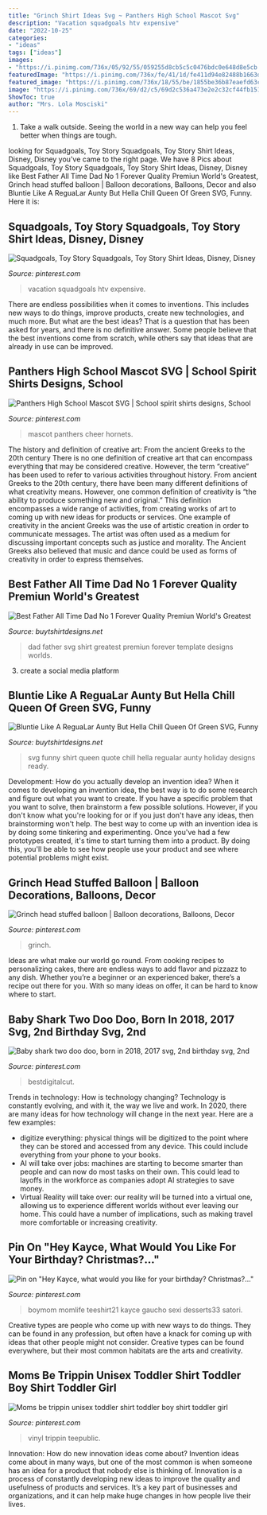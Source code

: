 ```yaml
---
title: "Grinch Shirt Ideas Svg ~ Panthers High School Mascot Svg"
description: "Vacation squadgoals htv expensive"
date: "2022-10-25"
categories:
- "ideas"
tags: ["ideas"]
images:
- "https://i.pinimg.com/736x/05/92/55/059255d8cb5c5c0476bdc0e648d8e5cb.jpg"
featuredImage: "https://i.pinimg.com/736x/fe/41/1d/fe411d94e82488b1663d58c73d4add4d.jpg"
featured_image: "https://i.pinimg.com/736x/18/55/be/1855be36b87eaefd63caace26900d9bd.jpg"
image: "https://i.pinimg.com/736x/69/d2/c5/69d2c536a473e2e2c32cf44fb151a5ab.jpg"
ShowToc: true
author: "Mrs. Lola Mosciski"
---
```



1. Take a walk outside. Seeing the world in a new way can help you feel better when things are tough.

	

		
looking for Squadgoals, Toy Story Squadgoals, Toy Story Shirt Ideas, Disney, Disney you've came to the right page. We have 8 Pics about Squadgoals, Toy Story Squadgoals, Toy Story Shirt Ideas, Disney, Disney like Best Father All Time Dad No 1 Forever Quality Premiun World&#039;s Greatest, Grinch head stuffed balloon | Balloon decorations, Balloons, Decor and also Bluntie Like A ReguaLar Aunty But Hella Chill Queen Of Green SVG, Funny. Here it is:
		
    
## Squadgoals, Toy Story Squadgoals, Toy Story Shirt Ideas, Disney, Disney

<img loading=lazy src="https://i.pinimg.com/736x/05/92/55/059255d8cb5c5c0476bdc0e648d8e5cb.jpg" onerror="this.onerror=null;this.src='https://tse1.mm.bing.net/th?id=OIP.7yhy-f8puIWsfAzRcXLS0QHaJ3&amp;pid=15.1';" alt="Squadgoals, Toy Story Squadgoals, Toy Story Shirt Ideas, Disney, Disney">

_Source: pinterest.com_

>vacation squadgoals htv expensive. 

	

There are endless possibilities when it comes to inventions. This includes new ways to do things, improve products, create new technologies, and much more. But what are the best ideas? That is a question that has been asked for years, and there is no definitive answer. Some people believe that the best inventions come from scratch, while others say that ideas that are already in use can be improved.

    
## Panthers High School Mascot SVG | School Spirit Shirts Designs, School

<img loading=lazy src="https://i.pinimg.com/736x/fe/41/1d/fe411d94e82488b1663d58c73d4add4d.jpg" onerror="this.onerror=null;this.src='https://tse2.mm.bing.net/th?id=OIP.JFwp5Stseh9N3IdIrqfRegHaHa&amp;pid=15.1';" alt="Panthers High School Mascot SVG | School spirit shirts designs, School">

_Source: pinterest.com_

>mascot panthers cheer hornets. 

	

The history and definition of creative art: From the ancient Greeks to the 20th century
There is no one definition of creative art that can encompass everything that may be considered creative. However, the term “creative” has been used to refer to various activities throughout history. From ancient Greeks to the 20th century, there have been many different definitions of what creativity means. However, one common definition of creativity is “the ability to produce something new and original.” This definition encompasses a wide range of activities, from creating works of art to coming up with new ideas for products or services.
One example of creativity in the ancient Greeks was the use of artistic creation in order to communicate messages. The artist was often used as a medium for discussing important concepts such as justice and morality. The Ancient Greeks also believed that music and dance could be used as forms of creativity in order to express themselves.

    
## Best Father All Time Dad No 1 Forever Quality Premiun World&#039;s Greatest

<img loading=lazy src="https://www.buytshirtdesigns.net/wp-content/uploads/2020/05/Best-Father-All-Time-Dad-No.jpg" onerror="this.onerror=null;this.src='https://tse1.mm.bing.net/th?id=OIP.cshAEwQNTjmG3wpN789TCgHaHa&amp;pid=15.1';" alt="Best Father All Time Dad No 1 Forever Quality Premiun World&#039;s Greatest">

_Source: buytshirtdesigns.net_

>dad father svg shirt greatest premiun forever template designs worlds. 

	

3. create a social media platform

    
## Bluntie Like A ReguaLar Aunty But Hella Chill Queen Of Green SVG, Funny

<img loading=lazy src="https://www.buytshirtdesigns.net/wp-content/uploads/2020/06/Bluntie-Like-A-ReguaLar-Aunty-But-Hella-Chill-Queen-Of-Green.jpg" onerror="this.onerror=null;this.src='https://tse2.mm.bing.net/th?id=OIP.Cv4YWhfiTEKuu_H1ZngeJgHaHa&amp;pid=15.1';" alt="Bluntie Like A ReguaLar Aunty But Hella Chill Queen Of Green SVG, Funny">

_Source: buytshirtdesigns.net_

>svg funny shirt queen quote chill hella regualar aunty holiday designs ready. 

	

Development: How do you actually develop an invention idea?
When it comes to developing an invention idea, the best way is to do some research and figure out what you want to create. If you have a specific problem that you want to solve, then brainstorm a few possible solutions. However, if you don't know what you're looking for or if you just don't have any ideas, then brainstorming won't help. The best way to come up with an invention idea is by doing some tinkering and experimenting. Once you've had a few prototypes created, it's time to start turning them into a product. By doing this, you'll be able to see how people use your product and see where potential problems might exist.

    
## Grinch Head Stuffed Balloon | Balloon Decorations, Balloons, Decor

<img loading=lazy src="https://i.pinimg.com/736x/69/d2/c5/69d2c536a473e2e2c32cf44fb151a5ab.jpg" onerror="this.onerror=null;this.src='https://tse1.mm.bing.net/th?id=OIP.-1ZtlfZ4XZe8P5_w21QiZQHaJ4&amp;pid=15.1';" alt="Grinch head stuffed balloon | Balloon decorations, Balloons, Decor">

_Source: pinterest.com_

>grinch. 

	

Ideas are what make our world go round. From cooking recipes to personalizing cakes, there are endless ways to add flavor and pizzazz to any dish. Whether you’re a beginner or an experienced baker, there’s a recipe out there for you. With so many ideas on offer, it can be hard to know where to start.

    
## Baby Shark Two Doo Doo, Born In 2018, 2017 Svg, 2nd Birthday Svg, 2nd

<img loading=lazy src="https://i.pinimg.com/736x/64/72/7c/64727cfa981149ce5fd883539635bf27.jpg" onerror="this.onerror=null;this.src='https://tse1.mm.bing.net/th?id=OIP.Q2A4blZcqBiaHo8xgsegiAHaE8&amp;pid=15.1';" alt="Baby shark two doo doo, born in 2018, 2017 svg, 2nd birthday svg, 2nd">

_Source: pinterest.com_

>bestdigitalcut. 

	

Trends in technology: How is technology changing?
Technology is constantly evolving, and with it, the way we live and work. In 2020, there are many ideas for how technology will change in the next year. Here are a few examples: 
- digitize everything: physical things will be digitized to the point where they can be stored and accessed from any device. This could include everything from your phone to your books. 
- AI will take over jobs: machines are starting to become smarter than people and can now do most tasks on their own. This could lead to layoffs in the workforce as companies adopt AI strategies to save money. 
- Virtual Reality will take over: our reality will be turned into a virtual one, allowing us to experience different worlds without ever leaving our home. This could have a number of implications, such as making travel more comfortable or increasing creativity.

    
## Pin On &quot;Hey Kayce, What Would You Like For Your Birthday? Christmas?...&quot;

<img loading=lazy src="https://i.pinimg.com/736x/18/55/be/1855be36b87eaefd63caace26900d9bd.jpg" onerror="this.onerror=null;this.src='https://tse1.mm.bing.net/th?id=OIP.RNqHhs92NSov8aS3QpD9gAHaJ4&amp;pid=15.1';" alt="Pin on &quot;Hey Kayce, what would you like for your birthday? Christmas?...&quot;">

_Source: pinterest.com_

>boymom momlife teeshirt21 kayce gaucho sexi desserts33 satori. 

	

Creative types are people who come up with new ways to do things. They can be found in any profession, but often have a knack for coming up with ideas that other people might not consider. Creative types can be found everywhere, but their most common habitats are the arts and creativity.

    
## Moms Be Trippin Unisex Toddler Shirt Toddler Boy Shirt Toddler Girl

<img loading=lazy src="https://i.pinimg.com/736x/d7/22/87/d72287701d068e26386bae71663430d8.jpg" onerror="this.onerror=null;this.src='https://tse2.mm.bing.net/th?id=OIP.j811DbhYqiK-Y3q0POuJ_gHaGF&amp;pid=15.1';" alt="Moms be trippin unisex toddler shirt toddler boy shirt toddler girl">

_Source: pinterest.com_

>vinyl trippin teepublic. 

	

Innovation: How do new innovation ideas come about?
Invention ideas come about in many ways, but one of the most common is when someone has an idea for a product that nobody else is thinking of. Innovation is a process of constantly developing new ideas to improve the quality and usefulness of products and services. It’s a key part of businesses and organizations, and it can help make huge changes in how people live their lives.

